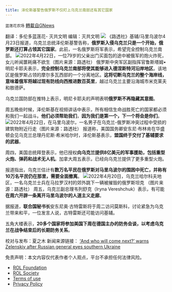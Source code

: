 ```yaml
---
title: 泽伦斯基警告俄罗斯不仅盯上乌克兰南部还有其它国家
---
```

`蓝莲花农场` [轉載自GNews](https://gnews.org/zh-hans/2395777/)

翻译：多伦多蓝莲花- 灭共文明
编辑：灭共文明
![](https://assets.gnews.org/wp-content/uploads/2022/04/GNEWSLOGO1-1-1-3.jpg)
《路透社》基辅/马里乌波尔4月23日报道，乌克兰总统泽伦斯基警告称，**俄罗斯入侵乌克兰只是一个开始，俄罗斯还打算占领其它国家**。此前，一名俄罗斯将军表示，希望完全控制乌克兰南部。
![](https://assets.gnews.org/wp-content/uploads/2022/04/1-478-e1650678657262.jpg)2022年4月22日，一位79岁的父亲出门买面包的途中被俄军的炮火炸死，女儿听闻噩耗痛不欲生（图片来源：路透社）
俄罗斯中央军区副指挥官鲁斯塔姆•明尼卡耶夫表示，**完全控制乌克兰南部将使其能够进入德涅斯特河沿岸地区**。该地区是俄罗斯占领的摩尔多瓦西部的一个分离地区。**这将切断乌克兰的整个海岸线，意味着俄军将越过现有防线向西推进数百英里**，越过乌克兰主要沿海城市米克莱夫和敖德萨。

乌克兰国防部在推特上表示，明尼卡耶夫的声明表明**俄罗斯不再隐藏其意图**。

周五晚些时候，泽伦斯基在视频讲话中表示，所有相信生命战胜死亡的国家都必须和我们一起战斗。**他们必须帮助我们**，**因为我们是第一个，下一个将会是你们**。
![](https://assets.gnews.org/wp-content/uploads/2022/04/2-201.jpg)2022年4月22日，在马里乌波尔，一名男子在乌克兰-俄罗斯冲突过程中受损的建筑物附近行走（图片来源：路透社）
报道称，美国国务卿安东尼·布林肯在华盛顿会见乌克兰总理丹尼斯·希米哈尔时，泽伦斯基表示，**盟国终于交付了基辅要求的武器**。

周四，美国总统拜登表示，他已授权**向乌克兰提供8亿美元的军事援助，包括重型火炮、弹药和战术无人机**。加拿大周五表示，已经向乌克兰提供了更多重型火炮。

报道指出，乌克兰估计有**数万名平民在俄罗斯对马里乌波尔的围困中死亡，并称有10万名平民仍在那里，需要全面撤离**。
![](https://assets.gnews.org/wp-content/uploads/2022/04/3-172.jpg)2022年4月20日，乌克兰哈尔科夫地区，一名乌克兰士兵在马拉罗汉村的郊外跳下一辆被摧毁的俄罗斯坦克
（图片来源：路透社）
周五，乌克兰副总理韦列舒克（Iryna Vereshchuk）表示，有可能**在周六开辟一条离开马里乌波尔的人道主义走廊**。

据报道，**联合国秘书长**安东尼奥·古特雷斯将于周二访问莫斯科，讨论紧急为乌克兰带来和平，一位发言人说，古特雷斯还可能访问基辅。

五角大楼表示，**20多个国家将参加美国下周在德国主办的防务会谈，以考虑乌克兰在战争结束后的长期防务关系**。

校对与发布：夏之木
新闻来源链接：
[‘And who will come next?’ warns Zelenskiy after Russian general eyes southern Ukraine](https://www.reuters.com/world/and-who-will-come-next-warns-zelenskiy-after-russian-general-eyes-southern-2022-04-22/)

 

免责声明：本文内容仅代表作者个人观点，平台不承担任何法律风险。

- [ROL Foundation](https://rolfoundation.org/)
- [ROL Society](https://rolsociety.org/)
- [Terms of use](https://gnews.org/terms-of-use-3/)
- [Privacy Policy](https://gnews.org/privacy-policy/)
